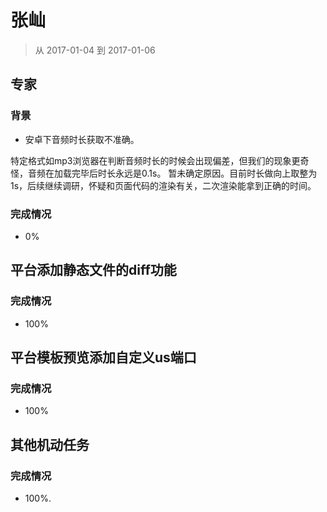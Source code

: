 # 张屾

> 从 2017-01-04 到 2017-01-06

## 专家

### 背景

- 安卓下音频时长获取不准确。

特定格式如mp3浏览器在判断音频时长的时候会出现偏差，但我们的现象更奇怪，音频在加载完毕后时长永远是0.1s。
暂未确定原因。目前时长做向上取整为1s，后续继续调研，怀疑和页面代码的渲染有关，二次渲染能拿到正确的时间。

### 完成情况

- 0%

## 平台添加静态文件的diff功能

### 完成情况

- 100%

## 平台模板预览添加自定义us端口

### 完成情况

- 100%

## 其他机动任务

### 完成情况
 
- 100%.
        
